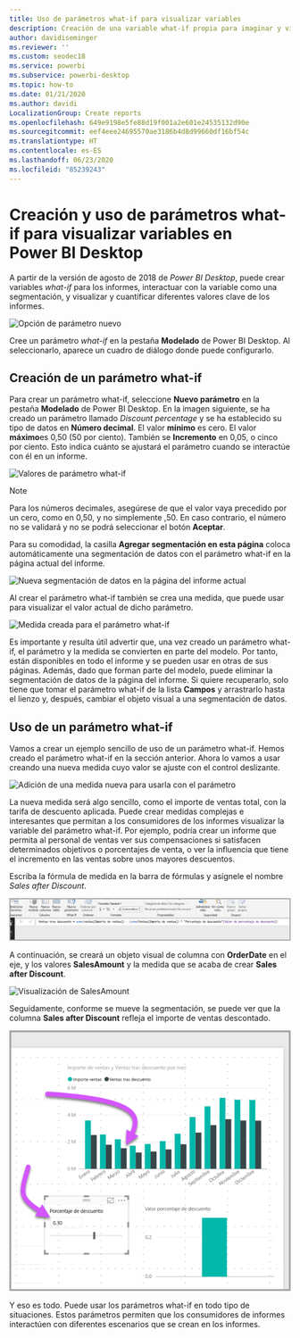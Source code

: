 ```yaml
---
title: Uso de parámetros what-if para visualizar variables
description: Creación de una variable what-if propia para imaginar y visualizar variables en informes de Power BI
author: davidiseminger
ms.reviewer: ''
ms.custom: seodec18
ms.service: powerbi
ms.subservice: powerbi-desktop
ms.topic: how-to
ms.date: 01/21/2020
ms.author: davidi
LocalizationGroup: Create reports
ms.openlocfilehash: 649e9198e5fe88d19f001a2e601e24535132d90e
ms.sourcegitcommit: eef4eee24695570ae3186b4d8d99660df16bf54c
ms.translationtype: HT
ms.contentlocale: es-ES
ms.lasthandoff: 06/23/2020
ms.locfileid: "85239243"
---
```

# <a name="create-and-use-what-if-parameters-to-visualize-variables-in-power-bi-desktop"></a>Creación y uso de parámetros what-if para visualizar variables en Power BI Desktop

A partir de la versión de agosto de 2018 de *Power BI Desktop*, puede crear variables *what-if* para los informes, interactuar con la variable como una segmentación, y visualizar y cuantificar diferentes valores clave de los informes.

![Opción de parámetro nuevo](media/desktop-what-if/what-if_01.png)

Cree un parámetro *what-if* en la pestaña **Modelado** de Power BI Desktop. Al seleccionarlo, aparece un cuadro de diálogo donde puede configurarlo.

## <a name="creating-a-what-if-parameter"></a>Creación de un parámetro what-if

Para crear un parámetro what-if, seleccione **Nuevo parámetro** en la pestaña **Modelado** de Power BI Desktop. En la imagen siguiente, se ha creado un parámetro llamado *Discount percentage* y se ha establecido su tipo de datos en **Número decimal**. El valor **mínimo** es cero. El valor **máximo**es 0,50 (50 por ciento). También se **Incremento** en 0,05, o cinco por ciento. Esto indica cuánto se ajustará el parámetro cuando se interactúe con él en un informe.

![Valores de parámetro what-if](media/desktop-what-if/what-if_02.png)

> [!NOTE]
> Para los números decimales, asegúrese de que el valor vaya precedido por un cero, como en 0,50, y no simplemente ,50. En caso contrario, el número no se validará y no se podrá seleccionar el botón **Aceptar**.
> 
> 

Para su comodidad, la casilla **Agregar segmentación en esta página** coloca automáticamente una segmentación de datos con el parámetro what-if en la página actual del informe.

![Nueva segmentación de datos en la página del informe actual](media/desktop-what-if/what-if_03.png)

Al crear el parámetro what-if también se crea una medida, que puede usar para visualizar el valor actual de dicho parámetro.

![Medida creada para el parámetro what-if](media/desktop-what-if/what-if_04.png)

Es importante y resulta útil advertir que, una vez creado un parámetro what-if, el parámetro y la medida se convierten en parte del modelo. Por tanto, están disponibles en todo el informe y se pueden usar en otras de sus páginas. Además, dado que forman parte del modelo, puede eliminar la segmentación de datos de la página del informe. Si quiere recuperarlo, solo tiene que tomar el parámetro what-if de la lista **Campos** y arrastrarlo hasta el lienzo y, después, cambiar el objeto visual a una segmentación de datos.

## <a name="using-a-what-if-parameter"></a>Uso de un parámetro what-if

Vamos a crear un ejemplo sencillo de uso de un parámetro what-if. Hemos creado el parámetro what-if en la sección anterior. Ahora lo vamos a usar creando una nueva medida cuyo valor se ajuste con el control deslizante.

![Adición de una medida nueva para usarla con el parámetro](media/desktop-what-if/what-if_05.png)

La nueva medida será algo sencillo, como el importe de ventas total, con la tarifa de descuento aplicada. Puede crear medidas complejas e interesantes que permitan a los consumidores de los informes visualizar la variable del parámetro what-if. Por ejemplo, podría crear un informe que permita al personal de ventas ver sus compensaciones si satisfacen determinados objetivos o porcentajes de venta, o ver la influencia que tiene el incremento en las ventas sobre unos mayores descuentos.

Escriba la fórmula de medida en la barra de fórmulas y asígnele el nombre *Sales after Discount*.

![Definición de Sales after Discount](media/desktop-what-if/what-if_06.png)

A continuación, se creará un objeto visual de columna con **OrderDate** en el eje, y los valores **SalesAmount** y la medida que se acaba de crear **Sales after Discount**.

![Visualización de SalesAmount](media/desktop-what-if/what-if_07.png)

Seguidamente, conforme se mueve la segmentación, se puede ver que la columna **Sales after Discount** refleja el importe de ventas descontado.

![El control deslizante interactúa directamente con la visualización.](media/desktop-what-if/what-if_08.png)

Y eso es todo. Puede usar los parámetros what-if en todo tipo de situaciones. Estos parámetros permiten que los consumidores de informes interactúen con diferentes escenarios que se crean en los informes.
